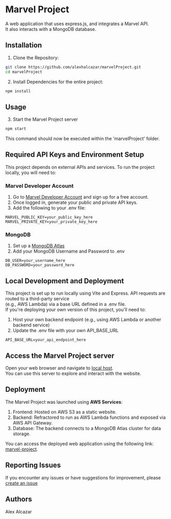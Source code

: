 # Marvel Project

A web application that uses express.js, and integrates a Marvel API.  
It also interacts with a MongoDB database.

## Installation

1. Clone the Repository:

```bash
git clone https://github.com/alexhalcazar/marvelProject.git
cd marvelProject
```

2. Install Dependencies for the entire project:

```bash
npm install
```

## Usage

3. Start the Marvel Project server

```bash
npm start
```

This command should now be executed within the 'marvelProject' folder.

## Required API Keys and Environment Setup

This project depends on external APIs and services. To run the project locally, you will need to:

### Marvel Developer Account

1. Go to [Marvel Developer Account](https://developer.marvel.com) and sign up for a free account.
2. Once logged in, generate your public and private API keys.
3. Add the following to your .env file:

```
MARVEL_PUBLIC_KEY=your_public_key_here
MARVEL_PRIVATE_KEY=your_private_key_here
```

### MongoDB

1. Set up a [MongoDB Atlas](https://www.mongodb.com)
2. Add your MongoDB Username and Password to .env

```
DB_USER=your_username_here
DB_PASSWORD=your_password_here
```

## Local Development and Deployment

This project is set up to run locally using Vite and Express. API requests are routed to a third-party service  
(e.g., AWS Lambda) via a base URL defined in a .env file.  
If you're deploying your own version of this project, you'll need to:

1. Host your own backend endpoint (e.g., using AWS Lambda or another backend service)
2. Update the .env file with your own API_BASE_URL

```
API_BASE_URL=your_api_endpoint_here
```

## Access the Marvel Project server

Open your web browser and navigate to [local host](http://localhost:3000). <br>
You can use this server to explore and interact with the website.

## Deployment

The Marvel Project was launched using **AWS Services**:

1. Frontend: Hosted on AWS S3 as a static website.
2. Backend: Refractored to run as AWS Lambda functions and exposed via AWS API Gateway.
3. Database: The backend connects to a MongoDB Atlas cluster for data storage.

You can access the deployed web application using the following link:  
[marvel-project](http://www.marvel-project.com).

## Reporting Issues

If you encounter any issues or have suggestions for improvement, please [create an issue](https://github.com/alexhalcazar/marvelProject/issues)

## Authors

Alex Alcazar
